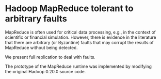 # Hadoop MapReduce tolerant to arbitrary faults 

MapReduce is often used for critical data processing, e.g., in the context of scientific or financial simulation. However, there is evidence in the literature that there are arbitrary (or Byzantine) faults that may corrupt the results of MapReduce without being detected. 

We present full replication to deal with faults.

The prototype of the MapReduce runtime was implemented by modifying the original Hadoop 0.20.0 source code.
